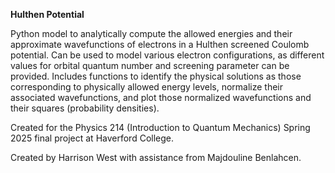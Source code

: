 **Hulthen Potential**

Python model to analytically compute the allowed energies and their approximate wavefunctions of electrons in a Hulthen screened Coulomb potential. Can be used to model various electron configurations, as different values for orbital quantum number and screening parameter can be provided. Includes functions to identify the physical solutions as those corresponding to physically allowed energy levels, normalize their associated wavefunctions, and plot those normalized wavefunctions and their squares (probability densities).

Created for the Physics 214 (Introduction to Quantum Mechanics) Spring 2025 final project at Haverford College.

Created by Harrison West with assistance from Majdouline Benlahcen.

